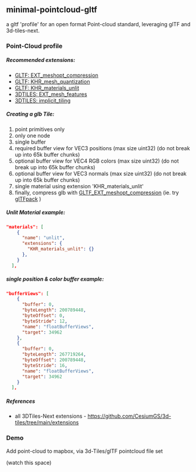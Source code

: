 ## minimal-pointcloud-gltf
a gltf 'profile' for an open format Point-cloud standard, leveraging glTF and 3d-tiles-next.


### Point-Cloud profile

##### Recommended extensions:
- [GLTF: EXT_meshopt_compression](https://gltf-transform.donmccurdy.com/classes/extensions.meshoptcompression.html)
- [GLTF: KHR_mesh_quantization](https://github.com/CesiumGS/glTF/tree/main/extensions/2.0/Khronos/KHR_mesh_quantization)
- [GLTF: KHR_materials_unlit](https://github.com/KhronosGroup/glTF/blob/main/extensions/2.0/Khronos/KHR_materials_unlit/README.md)
- [3DTILES: EXT_mesh_features](https://github.com/CesiumGS/glTF/tree/3d-tiles-next/extensions/2.0/Vendor/EXT_mesh_features)
- [3DTILES: implicit_tiling](https://github.com/CesiumGS/3d-tiles/tree/main/extensions/3DTILES_implicit_tiling)

##### Creating a glb Tile:
1. point primitives only
2. only one node
3. single buffer
4. required buffer view for VEC3 positions (max size uint32) (do not break up into 65k buffer chunks)
5. optional buffer view for VEC4 RGB colors (max size uint32) (do not break up into 65k buffer chunks)
5. optional buffer view for VEC3 normals (max size uint32) (do not break up into 65k buffer chunks)
7. single material using extension 'KHR_materials_unlit' 
8. finally, compress glb with [GLTF_EXT_meshopt_compression](https://gltf-transform.donmccurdy.com/classes/extensions.meshoptcompression.html) (ie. try [glTFpack](https://github.com/zeux/meshoptimizer/tree/master/gltf) )


##### Unlit Material example:
```json
"materials": [
    {
      "name": "unlit",
      "extensions": {
        "KHR_materials_unlit": {}
      },
    }
  ],
```

##### single position & color buffer example:

```json
"bufferViews": [
    {
      "buffer": 0,
      "byteLength": 200789448,
      "byteOffset": 0,
      "byteStride": 12,
      "name": "floatBufferViews",
      "target": 34962
    },
    {
      "buffer": 0,
      "byteLength": 267719264,
      "byteOffset": 200789448,
      "byteStride": 16,
      "name": "floatBufferViews",
      "target": 34962
    }
  ],
```

##### References
- all 3DTiles-Next extensions - https://github.com/CesiumGS/3d-tiles/tree/main/extensions


### Demo

Add point-cloud to mapbox, via 3d-Tiles/glTF pointcloud file set

(watch this space)
